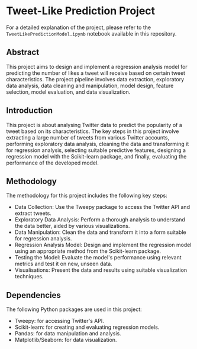# Tweet-Like Prediction Project

For a detailed explanation of the project, please refer to the `TweetLikePredictionModel.ipynb` notebook available in this repository.


<a name="abstract"></a>
## Abstract

This project aims to design and implement a regression analysis model for predicting the number of likes a tweet will receive based on certain tweet characteristics. The project pipeline involves data extraction, exploratory data analysis, data cleaning and manipulation, model design, feature selection, model evaluation, and data visualization.

<a name="introduction"></a>
## Introduction

This project is about analysing Twitter data to predict the popularity of a tweet based on its characteristics. The key steps in this project involve extracting a large number of tweets from various Twitter accounts, performing exploratory data analysis, cleaning the data and transforming it for regression analysis, selecting suitable predictive features, designing a regression model with the Scikit-learn package, and finally, evaluating the performance of the developed model.

<a name="methodology"></a>
## Methodology

The methodology for this project includes the following key steps:
- Data Collection: Use the Tweepy package to access the Twitter API and extract tweets.
- Exploratory Data Analysis: Perform a thorough analysis to understand the data better, aided by various visualizations.
- Data Manipulation: Clean the data and transform it into a form suitable for regression analysis.
- Regression Analysis Model: Design and implement the regression model using an appropriate method from the Scikit-learn package.
- Testing the Model: Evaluate the model's performance using relevant metrics and test it on new, unseen data.
- Visualisations: Present the data and results using suitable visualization techniques.

<a name="dependencies"></a>
## Dependencies
The following Python packages are used in this project:

- Tweepy: for accessing Twitter's API.
- Scikit-learn: for creating and evaluating regression models.
- Pandas: for data manipulation and analysis.
- Matplotlib/Seaborn: for data visualization.


